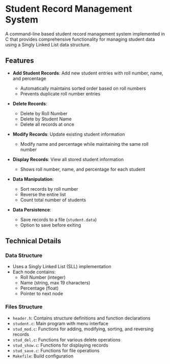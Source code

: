 # Student Record Management System

A command-line based student record management system implemented in C that provides comprehensive functionality for managing student data using a Singly Linked List data structure.

## Features

- **Add Student Records**: Add new student entries with roll number, name, and percentage
  - Automatically maintains sorted order based on roll numbers
  - Prevents duplicate roll number entries

- **Delete Records**:
  - Delete by Roll Number
  - Delete by Student Name
  - Delete all records at once

- **Modify Records**: Update existing student information
  - Modify name and percentage while maintaining the same roll number

- **Display Records**: View all stored student information
  - Shows roll number, name, and percentage for each student

- **Data Manipulation**:
  - Sort records by roll number
  - Reverse the entire list
  - Count total number of students

- **Data Persistence**:
  - Save records to a file (`student.data`)
  - Option to save before exiting

## Technical Details

### Data Structure
- Uses a Singly Linked List (SLL) implementation
- Each node contains:
  - Roll Number (integer)
  - Name (string, max 19 characters)
  - Percentage (float)
  - Pointer to next node

### Files Structure
- `header.h`: Contains structure definitions and function declarations
- `student.c`: Main program with menu interface
- `stud_mod.c`: Functions for adding, modifying, sorting, and reversing records
- `stud_del.c`: Functions for various delete operations
- `stud_show.c`: Functions for displaying records
- `stud_save.c`: Functions for file operations
- `Makefile`: Build configuration

